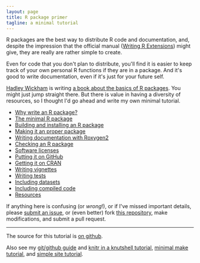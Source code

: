 ```yaml
---
layout: page
title: R package primer
tagline: a minimal tutorial
---
```


R packages are the best way to distribute R code and documentation,
and, despite the impression that the official manual
([Writing R Extensions](http://cran.r-project.org/doc/manuals/r-release/R-exts.html))
might give, they are really are rather simple to create.

Even for code that you don't plan to distribute, you'll find it is
easier to keep track of your own personal R functions if they are in a
package. And it's good to write documentation, even if it's just for
your future self.

[Hadley Wickham](http://had.co.nz/) is writing
[a book about the basics of R packages](http://r-pkgs.had.co.nz/). You might just
jump straight there. But there is value in having a diversity of
resources, so I thought I'd go ahead and write my own minimal tutorial.

- [Why write an R package?](pages/why.html)
- [The minimal R package](pages/minimal.html)
- [Building and installing an R package](pages/build.html)
- [Making it an proper package](pages/proper.html)
- [Writing documentation with Roxygen2](pages/docs.html)
- [Checking an R package](pages/check.html)
- [Software licenses](pages/licenses.html)
- [Putting it on GitHub](pages/github.html)
- [Getting it on CRAN](pages/cran.html)
- [Writing vignettes](pages/vignettes.html)
- [Writing tests](pages/tests.html)
- [Including datasets](pages/data.html)
- [Including compiled code](pages/compiled.html)
- [Resources](pages/resources.html)

If anything here is confusing (or _wrong_!), or if I've missed
important details, please
[submit an issue](https://github.com/kbroman/pkg_primer/issues), or (even
better) fork [this repository](http://github.com/kbroman/pkg_primer),
make modifications, and submit a pull request.

---

The source for this tutorial is [on github](http://github.com/kbroman/pkg_primer).

Also see my
[git/github guide](http://kbroman.org/github_tutorial) and
[knitr in a knutshell tutorial](http://kbroman.org/knitr_knutshell),
[minimal make tutorial](http://kbroman.org/minimal_make),
and [simple site tutorial](http://kbroman.org/simple_site).
